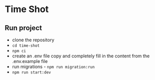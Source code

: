 # Time Shot

## Run project
 - clone the repository
 - ```сd time-shot```
 - ```npm ci```
 - create an .env file copy and completely fill in the content from the .env.example file
 - run migrations - ```npm run migration:run```
 - ```npm run start:dev```
